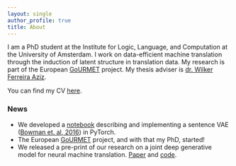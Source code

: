 ```yaml
---
layout: single
author_profile: true
title: About
---
```


I am a PhD student at the Institute for Logic, Language, and Computation at the University of Amsterdam. I work on data-efficient machine translation through the induction of latent structure in translation data. My research is part of the European [GoURMET](http://gourmet-project.eu/) project. My thesis adviser is [dr. Wilker Ferreira Aziz](http://wilkeraziz.github.io/).

You can find my CV [here](/assets/files/CV.pdf).

### News
* We developed a [notebook](https://github.com/probabll/dgm4nlp/blob/solutions/notebooks/sentencevae/SentVAE_Solutions.ipynb) describing and implementing a sentence VAE ([Bowman et. al, 2016](https://arxiv.org/abs/1511.06349)) in PyTorch.
* The European [GoURMET](http://gourmet-project.eu/) project, and with that my PhD, started!
* We released a pre-print of our research on a joint deep generative model for neural machine translation. [Paper](https://arxiv.org/abs/1807.10564) and [code](https://github.com/Roxot/AEVNMT).

